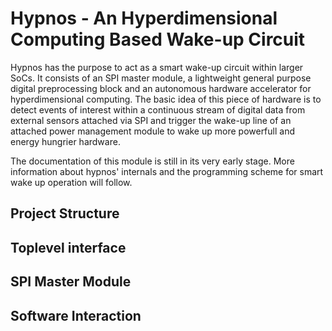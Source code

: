 # Hypnos - An Hyperdimensional Computing Based Wake-up Circuit
Hypnos has the purpose to act as a smart wake-up circuit within larger SoCs. It
consists of an SPI master module, a lightweight general purpose digital
preprocessing block and an autonomous hardware accelerator for hyperdimensional
computing. The basic idea of this piece of hardware is to detect events of
interest within a continuous stream of digital data from external sensors
attached via SPI and trigger the wake-up line of an attached power management
module to wake up more powerfull and energy hungrier hardware.

The documentation of this module is still in its very early stage. More
information about hypnos' internals and the programming scheme for smart wake up
operation will follow.
## Project Structure
## Toplevel interface
## SPI Master Module
## Software Interaction
